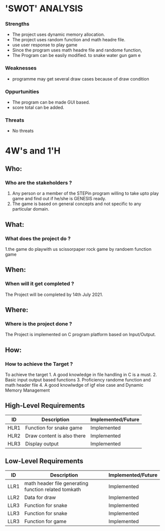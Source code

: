# 'SWOT' ANALYSIS
### Strengths
* The project uses dynamic memory allocation.
* The project uses random function and math headre file.
* use   user response to play game 
* Since the program uses math headre file and randome function,
* The Program can be easily modified. to  snake water gun gam e

### Weaknesses
* programme  may get several draw cases because of draw condition


### Oppurtunities
* The program can be made GUI based.
* score total can be added.

### Threats
* No threats 

# 4W's and 1'H
## Who:
### Who are the stakeholders ?
1. Any person or a member of the STEPin program willing to take upto play game and find out if he/she is GENESIS ready.
2. The game is based on general concepts and not specific to any particular domain. 

## What:

### What does the project do ?
1.the game do playwith us scissorpaper rock game by randoem function game

## When:


### When will it get completed ?
The Project will be completed by 14th July 2021.
## Where:

### Where is the project done ?
The Project is implemented on C program platform based on Input/Output.

## How:

### How to achieve the Target ?
To achieve the target
    1. A good knowledge in file handling in C is a must.
    2. Basic input output based functions
    3. Proficiency randome function and math header file
    4. A good knowlwdge of igf else case and Dynamic Memory Management

## High-Level Requirements
|ID	  |Description		             |Implemented/Future|
|-----|----------------------------    |------------------|
|HLR1	|Function for snake game |       Implemented|
|HLR2	|Draw content is also there |            Implemented| 
|HLR3	|Display output            |            Implemented| 

## Low-Level Requirements
|ID	  |Description		             |Implemented/Future|
|-----|----------------------------|------------------|
|LLR1	|math header file generating function related tomkath|       Implemented|
|LLR2	|Data for draw             	 |       Implemented| 
|LLR3	|Function for snake      |       Implemented|
|LLR3	|Function for snake            |       Implemented|
|LLR3	|Function for game          |       Implemented|
